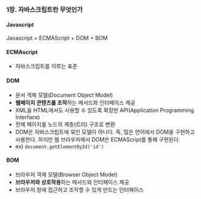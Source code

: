### 1장. 자바스크립트란 무엇인가
#### Javascript
Javascript = ECMAScript + DOM + BOM

#### ECMAscript
* 자바스크립트를 이루는 표준 

#### DOM
* 문서 객체 모델(Document Object Model)
* **웹페이지 콘텐츠를 조작**하는 메서드와 인터페이스 제공
* XML을 HTML에서도 사용할 수 있도록 확장한 API(Application Programming Interface)
* 전체 페이지를 노드의 계층(트리) 구조로 변환
* DOM은 자바스크립트에 묶인 모델이 아니다. 즉, 많은 언어에서 DOM을 구현하고 사용한다. 하지만 웹 브라우저에서 DOM은 ECMAScript를 통해 구현된다.
* ex)  ```document.getElementById('id')```

#### BOM
* 브라우저 객체 모델(Browser Object Model)
* **브라우저와 상호작용**하는 메서드와 인터페이스 제공
* 브라우저 창에 접근하고 조작할 수 있게 만드는 인터페이스
